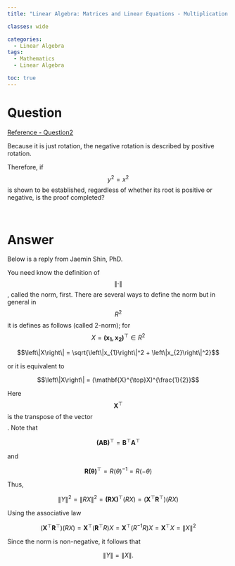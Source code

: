 ```yaml
---
title: "Linear Algebra: Matrices and Linear Equations - Multiplication of Matrices - Question #1"

classes: wide

categories:
  - Linear Algebra
tags:
  - Mathematics
  - Linear Algebra

toc: true
---
```


# Question

[Reference - Question2](https://enfycius.github.io/linear%20algebra/Studying_Linear-3/)

Because it is just rotation, the negative rotation is described by positive rotation.

Therefore, if $$y^2 = x^2$$ is shown to be established, regardless of whether its root is positive or negative, is the proof completed?

<br/>

# Answer

Below is a reply from Jaemin Shin, PhD.

You need know the definition of $$\left\|\cdot\right\|$$, called the norm, first. There are several ways to define the norm but in general in $$R^{2}$$ it is defines as follows (called 2-norm); for $$X = \mathbf{(x_{1}, x_{2})}^\top \in R^2$$

$$\left\|X\right\| = \sqrt{\left\|x_{1}\right\|^2 + \left\|x_{2}\right\|^2}$$

or it is equivalent to

$$\left\|X\right\| = (\mathbf{X}^{\top}X)^{\frac{1}{2}}$$

Here $$\mathbf{X}^\top$$ is the transpose of the vector $$$$. Note that

$$\mathbf{(AB)}^\top = \mathbf{B}^\top\mathbf{A}^\top$$

and

$$\mathbf{R(\theta)}^\top = R(\theta)^{-1} = R(-\theta)$$

Thus,

$$\left\|Y\right\|^{2} = \left\|RX\right\|^{2} = \mathbf{(RX)}^{\top}(RX)=(\mathbf{X}^{\top}\mathbf{R}^{\top})(RX)$$

Using the associative law

$$(\mathbf{X}^{\top}\mathbf{R}^{\top})(RX) = \mathbf{X}^{\top}(\mathbf{R}^{\top}R)X = \mathbf{X}^{\top}(R^{-1}R)X = \mathbf{X}^{\top}X = \left\|X\right\|^2$$

Since the norm is non-negative, it follows that

$$\left\|Y\right\| = \left\|X\right\|.$$

